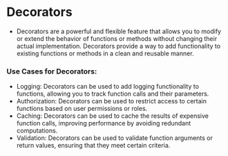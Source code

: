 # Decorators
- Decorators are a powerful and flexible feature that allows you to modify or extend the behavior of functions or methods without changing their actual implementation. Decorators provide a way to add functionality to existing functions or methods in a clean and reusable manner.

### Use Cases for Decorators:
- Logging: 
     Decorators can be used to add logging functionality to functions, allowing you to track function calls and their parameters.
- Authorization:
     Decorators can be used to restrict access to certain functions based on user permissions or roles.
- Caching:
     Decorators can be used to cache the results of expensive function calls, improving performance by avoiding redundant computations.
- Validation:
     Decorators can be used to validate function arguments or return values, ensuring that they meet certain criteria.